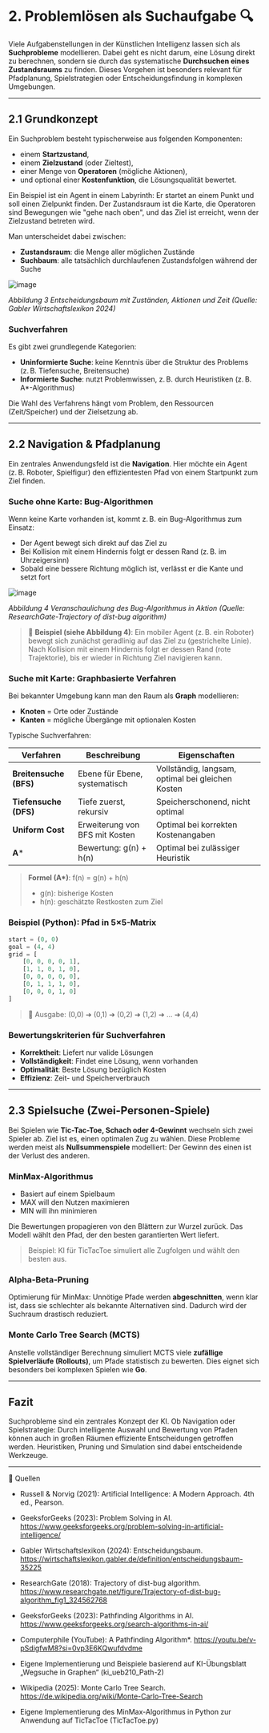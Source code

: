 # 2. Problemlösen als Suchaufgabe 🔍

Viele Aufgabenstellungen in der Künstlichen Intelligenz lassen sich als **Suchprobleme** modellieren. Dabei geht es nicht darum, eine Lösung direkt zu berechnen, sondern sie durch das systematische **Durchsuchen eines Zustandsraums** zu finden. Dieses Vorgehen ist besonders relevant für Pfadplanung, Spielstrategien oder Entscheidungsfindung in komplexen Umgebungen.

---

## 2.1 Grundkonzept

Ein Suchproblem besteht typischerweise aus folgenden Komponenten:

* einem **Startzustand**,
* einem **Zielzustand** (oder Zieltest),
* einer Menge von **Operatoren** (mögliche Aktionen),
* und optional einer **Kostenfunktion**, die Lösungsqualität bewertet.

Ein Beispiel ist ein Agent in einem Labyrinth: Er startet an einem Punkt und soll einen Zielpunkt finden. Der Zustandsraum ist die Karte, die Operatoren sind Bewegungen wie "gehe nach oben", und das Ziel ist erreicht, wenn der Zielzustand betreten wird.

Man unterscheidet dabei zwischen:

* **Zustandsraum**: die Menge aller möglichen Zustände
* **Suchbaum**: alle tatsächlich durchlaufenen Zustandsfolgen während der Suche


![image](https://github.com/user-attachments/assets/82a56535-b514-4dad-9b2d-7ccf3ef95ba0)


*Abbildung 3 Entscheidungsbaum mit Zuständen, Aktionen und Zeit (Quelle: Gabler Wirtschaftslexikon 2024)*

### Suchverfahren

Es gibt zwei grundlegende Kategorien:

* **Uninformierte Suche**: keine Kenntnis über die Struktur des Problems (z. B. Tiefensuche, Breitensuche)
* **Informierte Suche**: nutzt Problemwissen, z. B. durch Heuristiken (z. B. A\*-Algorithmus)

Die Wahl des Verfahrens hängt vom Problem, den Ressourcen (Zeit/Speicher) und der Zielsetzung ab.

---

## 2.2 Navigation & Pfadplanung

Ein zentrales Anwendungsfeld ist die **Navigation**. Hier möchte ein Agent (z. B. Roboter, Spielfigur) den effizientesten Pfad von einem Startpunkt zum Ziel finden.

### Suche ohne Karte: Bug-Algorithmen

Wenn keine Karte vorhanden ist, kommt z. B. ein Bug-Algorithmus zum Einsatz:

* Der Agent bewegt sich direkt auf das Ziel zu
* Bei Kollision mit einem Hindernis folgt er dessen Rand (z. B. im Uhrzeigersinn)
* Sobald eine bessere Richtung möglich ist, verlässt er die Kante und setzt fort

![image](https://github.com/user-attachments/assets/bedd730d-c859-4ebd-9a93-559affa56401)

*Abbildung 4 Veranschaulichung des Bug-Algorithmus in Aktion (Quelle: ResearchGate-Trajectory of dist-bug algorithm)*

> 🔎 **Beispiel (siehe Abbildung 4)**: 
Ein mobiler Agent (z. B. ein Roboter) bewegt sich zunächst geradlinig auf das Ziel zu (gestrichelte Linie). Nach Kollision mit einem Hindernis folgt er dessen Rand (rote Trajektorie), bis er wieder in Richtung Ziel navigieren kann.


### Suche mit Karte: Graphbasierte Verfahren

Bei bekannter Umgebung kann man den Raum als **Graph** modellieren:

* **Knoten** = Orte oder Zustände
* **Kanten** = mögliche Übergänge mit optionalen Kosten

Typische Suchverfahren:

| Verfahren              | Beschreibung                   | Eigenschaften                                     |
| ---------------------- | ------------------------------ | ------------------------------------------------- |
| **Breitensuche (BFS)** | Ebene für Ebene, systematisch  | Vollständig, langsam, optimal bei gleichen Kosten |
| **Tiefensuche (DFS)**  | Tiefe zuerst, rekursiv         | Speicherschonend, nicht optimal                   |
| **Uniform Cost**       | Erweiterung von BFS mit Kosten | Optimal bei korrekten Kostenangaben               |
| **A**\*                | Bewertung: g(n) + h(n)         | Optimal bei zulässiger Heuristik                  |

> **Formel (A\*)**: f(n) = g(n) + h(n)
>
> * g(n): bisherige Kosten
> * h(n): geschätzte Restkosten zum Ziel

### Beispiel (Python): Pfad in 5×5-Matrix

```python
start = (0, 0)
goal = (4, 4)
grid = [
    [0, 0, 0, 0, 1],
    [1, 1, 0, 1, 0],
    [0, 0, 0, 0, 0],
    [0, 1, 1, 1, 0],
    [0, 0, 0, 1, 0]
]
```

> 🔹 Ausgabe: (0,0) ➔ (0,1) ➔ (0,2) ➔ (1,2) ➔ … ➔ (4,4)

### Bewertungskriterien für Suchverfahren

* **Korrektheit**: Liefert nur valide Lösungen
* **Vollständigkeit**: Findet eine Lösung, wenn vorhanden
* **Optimalität**: Beste Lösung bezüglich Kosten
* **Effizienz**: Zeit- und Speicherverbrauch

---

## 2.3 Spielsuche (Zwei-Personen-Spiele)

Bei Spielen wie **Tic-Tac-Toe, Schach oder 4-Gewinnt** wechseln sich zwei Spieler ab. Ziel ist es, einen optimalen Zug zu wählen. Diese Probleme werden meist als **Nullsummenspiele** modelliert: Der Gewinn des einen ist der Verlust des anderen.

### MinMax-Algorithmus

* Basiert auf einem Spielbaum
* MAX will den Nutzen maximieren
* MIN will ihn minimieren

Die Bewertungen propagieren von den Blättern zur Wurzel zurück. Das Modell wählt den Pfad, der den besten garantierten Wert liefert.

> Beispiel: KI für TicTacToe simuliert alle Zugfolgen und wählt den besten aus.

### Alpha-Beta-Pruning

Optimierung für MinMax: Unnötige Pfade werden **abgeschnitten**, wenn klar ist, dass sie schlechter als bekannte Alternativen sind. Dadurch wird der Suchraum drastisch reduziert.

### Monte Carlo Tree Search (MCTS)

Anstelle vollständiger Berechnung simuliert MCTS viele **zufällige Spielverläufe (Rollouts)**, um Pfade statistisch zu bewerten. Dies eignet sich besonders bei komplexen Spielen wie **Go**.

---

## Fazit

Suchprobleme sind ein zentrales Konzept der KI. Ob Navigation oder Spielstrategie: Durch intelligente Auswahl und Bewertung von Pfaden können auch in großen Räumen effiziente Entscheidungen getroffen werden. Heuristiken, Pruning und Simulation sind dabei entscheidende Werkzeuge.

---
🔎 Quellen

* Russell & Norvig (2021): Artificial Intelligence: A Modern Approach. 4th ed., Pearson.

* GeeksforGeeks (2023): Problem Solving in AI. https://www.geeksforgeeks.org/problem-solving-in-artificial-intelligence/

* Gabler Wirtschaftslexikon (2024): Entscheidungsbaum. https://wirtschaftslexikon.gabler.de/definition/entscheidungsbaum-35225

* ResearchGate (2018): Trajectory of dist-bug algorithm. https://www.researchgate.net/figure/Trajectory-of-dist-bug-algorithm_fig1_324562768

* GeeksforGeeks (2023): Pathfinding Algorithms in AI. https://www.geeksforgeeks.org/search-algorithms-in-ai/

* Computerphile (YouTube): A Pathfinding Algorithm*. https://youtu.be/v-pSdigfwM8?si=0vp3E6KQwufdvdme

* Eigene Implementierung und Beispiele basierend auf KI-Übungsblatt „Wegsuche in Graphen“ (ki_ueb210_Path-2)

* Wikipedia (2025): Monte Carlo Tree Search. https://de.wikipedia.org/wiki/Monte-Carlo-Tree-Search

* Eigene Implementierung des MinMax-Algorithmus in Python zur Anwendung auf TicTacToe (TicTacToe.py)



